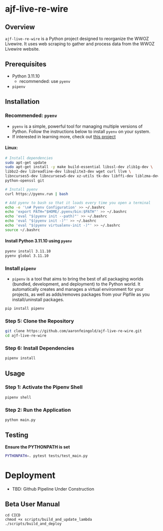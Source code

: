 # ajf-live-re-wire

## Overview
`ajf-live-re-wire` is a Python project designed to reorganize the WWOZ Livewire. It uses web scraping to gather and process data from the WWOZ Livewire website.

## Prerequisites
- Python 3.11.10
  - recommended: use `pyenv`
- `pipenv`


## Installation

### Recommended: `pyenv`
- `pyenv` is a simple, powerful tool for managing multiple versions of Python. Follow the instructions below to install `pyenv` on your system.
- If interested in learning more, check out [this project](https://github.com/aaronfeingold/ajf-fedora-workstation-ansible?tab=readme-ov-file#fedora-workstation-ansible)

#### Linux:
```sh
# Install dependencies
sudo apt-get update
sudo apt-get install -y make build-essential libssl-dev zlib1g-dev \
libbz2-dev libreadline-dev libsqlite3-dev wget curl llvm \
libncurses5-dev libncursesw5-dev xz-utils tk-dev libffi-dev liblzma-dev \
python-openssl git

# Install pyenv
curl https://pyenv.run | bash

# Add pyenv to bash so that it loads every time you open a terminal
echo -e '\n# Pyenv Configuration' >> ~/.bashrc
echo 'export PATH="$HOME/.pyenv/bin:$PATH"' >> ~/.bashrc
echo 'eval "$(pyenv init --path)"' >> ~/.bashrc
echo 'eval "$(pyenv init -)"' >> ~/.bashrc
echo 'eval "$(pyenv virtualenv-init -)"' >> ~/.bashrc
source ~/.bashrc
```

#### Install Python 3.11.10 using `pyenv`
```sh
pyenv install 3.11.10
pyenv global 3.11.10
```

### Install `pipenv`
- `pipenv` is a tool that aims to bring the best of all packaging worlds (bundled, development, and deployment) to the Python world. It automatically creates and manages a virtual environment for your projects, as well as adds/removes packages from your Pipfile as you install/uninstall packages.

```sh
pip install pipenv
```

### Step 5: Clone the Repository
```sh
git clone https://github.com/aaronfeingold/ajf-live-re-wire.git
cd ajf-live-re-wire
```
### Step 6: Install Dependencies
```sh
pipenv install
```
## Usage

### Step 1: Activate the Pipenv Shell
```sh
pipenv shell
```

### Step 2: Run the Application
```sh
python main.py
```

## Testing
**Ensure the PYTHONPATH is set**
```sh
PYTHONPATH=. pytest tests/test_main.py
```


# Deployment
- TBD: Github Pipeline Under Construction

## Beta User Manual

```
cd CICD
chmod +x scripts/build_and_update_lambda
./scripts/build_and_deploy
```
